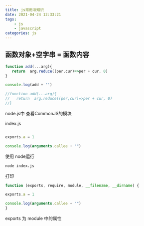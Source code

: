 ```yaml
---
title: js常用冷知识
date: 2021-04-24 12:33:21
tags:
	- js
	- javascript
categories: js
---
```




## 函数对象+空字串 = 函数内容

```js
function add(...arg){
   return  arg.reduce((per,cur)=>per + cur, 0)
}

console.log(add + '')

//function add(...arg){
//   return  arg.reduce((per,cur)=>per + cur, 0)
//}
```

node.js中 查看CommonJS的模块

index.js

```js

exports.a = 1

console.log(arguments.callee + "")
```

使用 node运行

```bash
node index.js
```

打印

```js
function (exports, require, module, __filename, __dirname) {

exports.a = 1

console.log(arguments.callee + "")
}
```

exports 为 module 中的属性